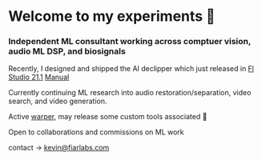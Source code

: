# Welcome to my experiments 👋

### Independent ML consultant working across comptuer vision, audio ML DSP, and biosignals
Recently, I designed and shipped the AI declipper which just released in [Fl Studio 21.1](https://www.image-line.com/fl-studio-learning/fl-studio-online-manual/html/plugins/editortool_clean.htm#declip) [Manual](https://www.image-line.com/fl-studio-learning/fl-studio-online-manual/html/plugins/editortool_clean.htm#declip})


Currently continuing ML research into audio restoration/separation, video search, and video generation.

Active [warper](https://github.com/Sxela/WarpFusion),  may release some custom tools associated 🤔


Open to collaborations and commissions on ML work 


contact -> kevin@fiarlabs.com

<!--
**ksasso1028/ksasso1028** is a ✨ _special_ ✨ repository because its `README.md` (this file) appears on your GitHub profile.

Here are some ideas to get you started:

- 🔭 I’m currently working on ...
- 🌱 I’m currently learning ...
- 👯 I’m looking to collaborate on ...
- 🤔 I’m looking for help with ...
- 💬 Ask me about ...
- 📫 How to reach me: ...
- 😄 Pronouns: ...
- ⚡ Fun fact: ...
-->
